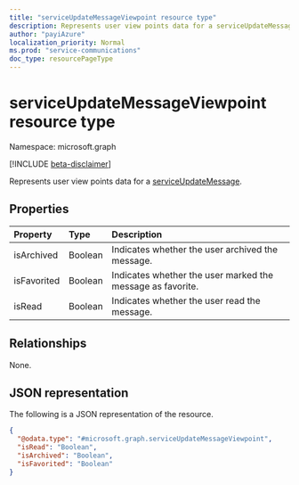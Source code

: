 ```yaml
---
title: "serviceUpdateMessageViewpoint resource type"
description: Represents user view points data for a serviceUpdateMessage."
author: "payiAzure"
localization_priority: Normal
ms.prod: "service-communications"
doc_type: resourcePageType
---
```


# serviceUpdateMessageViewpoint resource type

Namespace: microsoft.graph

[!INCLUDE [beta-disclaimer](../../includes/beta-disclaimer.md)]

Represents user view points data for a [serviceUpdateMessage](../resources/serviceupdatemessage.md).

## Properties
|Property|Type|Description|
|:---|:---|:---|
|isArchived|Boolean|Indicates whether the user archived the message.|
|isFavorited|Boolean|Indicates whether the user marked the message as favorite.|
|isRead|Boolean|Indicates whether the user read the message.|

## Relationships
None.

## JSON representation
The following is a JSON representation of the resource.
<!-- {
  "blockType": "resource",
  "@odata.type": "microsoft.graph.serviceUpdateMessageViewpoint"
}
-->
``` json
{
  "@odata.type": "#microsoft.graph.serviceUpdateMessageViewpoint",
  "isRead": "Boolean",
  "isArchived": "Boolean",
  "isFavorited": "Boolean"
}
```